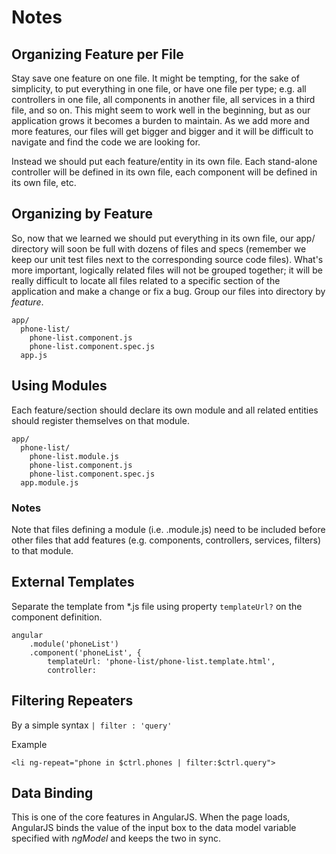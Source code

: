 # Notes

## Organizing Feature per File
Stay save one feature on one file. It might be tempting, for the sake of simplicity, to put everything in one file, or have one file per type; e.g. all controllers in one file, all components in another file, all services in a third file, and so on. This might seem to work well in the beginning, but as our application grows it becomes a burden to maintain. As we add more and more features, our files will get bigger and bigger and it will be difficult to navigate and find the code we are looking for.

Instead we should put each feature/entity in its own file. Each stand-alone controller will be defined in its own file, each component will be defined in its own file, etc.

## Organizing by Feature
So, now that we learned we should put everything in its own file, our app/ directory will soon be full with dozens of files and specs (remember we keep our unit test files next to the corresponding source code files). What's more important, logically related files will not be grouped together; it will be really difficult to locate all files related to a specific section of the application and make a change or fix a bug. Group our files into directory by *feature*.

```
app/
  phone-list/
    phone-list.component.js
    phone-list.component.spec.js
  app.js
```

## Using Modules
Each feature/section should declare its own module and all related entities should register themselves on that module.

```
app/
  phone-list/
    phone-list.module.js
    phone-list.component.js
    phone-list.component.spec.js
  app.module.js
```

### Notes
Note that files defining a module (i.e. .module.js) need to be included before other files that add features (e.g. components, controllers, services, filters) to that module.

## External Templates
Separate the template from *.js file using property ```templateUrl?``` on the component definition.

```
angular
    .module('phoneList')
    .component('phoneList', {
        templateUrl: 'phone-list/phone-list.template.html',
        controller:
```

## Filtering Repeaters
By a simple syntax ```| filter : 'query'```

Example
```
<li ng-repeat="phone in $ctrl.phones | filter:$ctrl.query">
```

## Data Binding
This is one of the core features in AngularJS. When the page loads, AngularJS binds the value of the input box to the data model variable specified with *ngModel* and keeps the two in sync.
